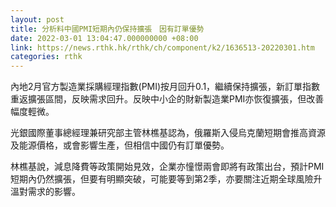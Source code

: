 ```yaml
---
layout: post
title: 分析料中國PMI短期內仍保持擴張　因有訂單優勢
date: 2022-03-01 13:04:47.000000000 +08:00
link: https://news.rthk.hk/rthk/ch/component/k2/1636513-20220301.htm
categories: rthk
---
```


內地2月官方製造業採購經理指數(PMI)按月回升0.1，繼續保持擴張，新訂單指數重返擴張區間，反映需求回升。反映中小企的財新製造業PMI亦恢復擴張，但改善幅度輕微。

光銀國際董事總經理兼研究部主管林樵基認為，俄羅斯入侵烏克蘭短期會推高資源及能源價格，或會影響生產，但相信中國仍有訂單優勢。

林樵基說，減息降費等政策開始見效，企業亦憧憬兩會即將有政策出台，預計PMI短期內仍然擴張，但要有明顯突破，可能要等到第2季，亦要關注近期全球風險升溫對需求的影響。

